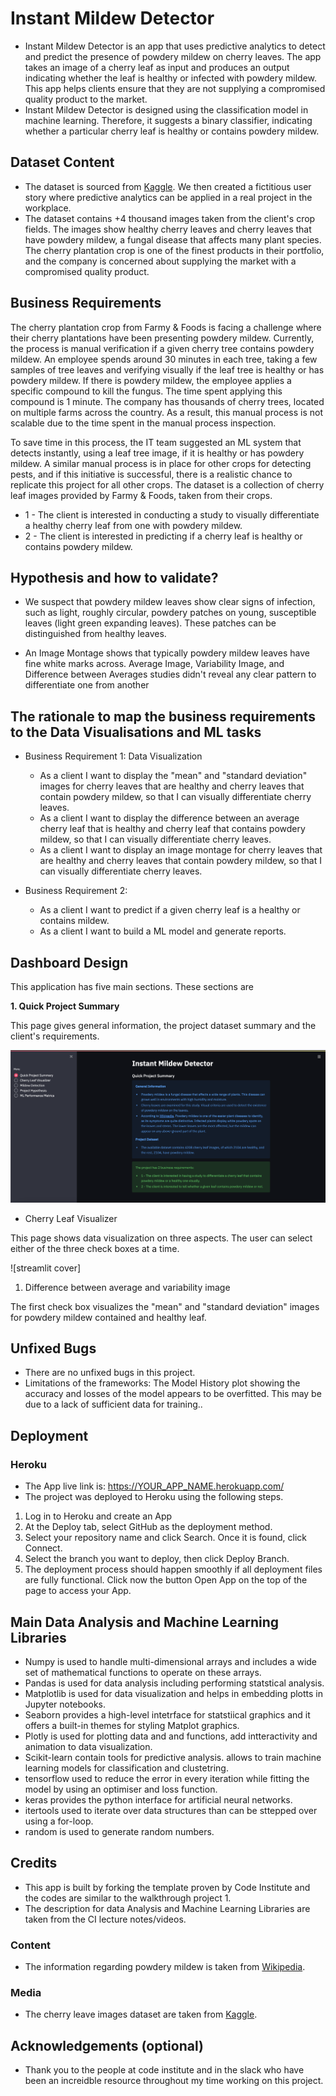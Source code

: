 # Instant Mildew Detector

* Instant Mildew Detector is an app that uses predictive analytics to detect and predict the presence of powdery mildew on cherry leaves. The app takes an image of a cherry leaf as input and produces an output indicating whether the leaf is healthy or infected with powdery mildew. This app helps clients ensure that they are not supplying a compromised quality product to the market. 
* Instant Mildew Detector is designed using the classification model in machine learning. Therefore, it suggests a binary classifier, indicating whether a particular cherry leaf is healthy or contains powdery mildew.

## Dataset Content
* The dataset is sourced from [Kaggle](https://www.kaggle.com/codeinstitute/cherry-leaves). We then created a fictitious user story where predictive analytics can be applied in a real project in the workplace.
* The dataset contains +4 thousand images taken from the client's crop fields. The images show healthy cherry leaves and cherry leaves that have powdery mildew, a fungal disease that affects many plant species. The cherry plantation crop is one of the finest products in their portfolio, and the company is concerned about supplying the market with a compromised quality product.



## Business Requirements
The cherry plantation crop from Farmy & Foods is facing a challenge where their cherry plantations have been presenting powdery mildew. Currently, the process is manual verification if a given cherry tree contains powdery mildew. An employee spends around 30 minutes in each tree, taking a few samples of tree leaves and verifying visually if the leaf tree is healthy or has powdery mildew. If there is powdery mildew, the employee applies a specific compound to kill the fungus. The time spent applying this compound is 1 minute.  The company has thousands of cherry trees, located on multiple farms across the country. As a result, this manual process is not scalable due to the time spent in the manual process inspection.

To save time in this process, the IT team suggested an ML system that detects instantly, using a leaf tree image, if it is healthy or has powdery mildew. A similar manual process is in place for other crops for detecting pests, and if this initiative is successful, there is a realistic chance to replicate this project for all other crops. The dataset is a collection of cherry leaf images provided by Farmy & Foods, taken from their crops.


* 1 - The client is interested in conducting a study to visually differentiate a healthy cherry leaf from one with powdery mildew.
* 2 - The client is interested in predicting if a cherry leaf is healthy or contains powdery mildew.


## Hypothesis and how to validate?
* We suspect that powdery mildew leaves show clear signs of infection, such as light, roughly circular, powdery patches on young, susceptible leaves (light green expanding leaves). These patches can be distinguished from healthy leaves.

* An Image Montage shows that typically powdery mildew leaves have fine white marks across. Average Image, Variability Image, and Difference between Averages studies didn't reveal any clear pattern to differentiate one from another


## The rationale to map the business requirements to the Data Visualisations and ML tasks

* Business Requirement 1: Data Visualization

    * As a client I want to display the "mean" and "standard deviation" images for cherry leaves that are healthy and cherry leaves that contain powdery mildew, so that I can visually differentiate cherry leaves. 
    * As a client I want to display the difference between an average cherry leaf that is healthy and cherry leaf that contains powdery mildew, so that I can visually differentiate cherry leaves.
    * As a client I want to display an image montage for cherry leaves that are healthy and cherry leaves that contain powdery mildew, so that I can visually differentiate cherry leaves.  

* Business Requirement 2:

    * As a client I want to predict if a given cherry leaf is a healthy or contains mildew.
    * As a client I want to build a ML model and generate reports.



## Dashboard Design
This application has five main sections. These sections are
 

**1. Quick Project Summary**

This page gives general information, the project dataset summary and the client's requirements.

![streamlit cover](documentation/project_summary.png)

* Cherry Leaf Visualizer 

This page shows data visualization on three aspects.  The user can select either of the three check boxes at a time.

![streamlit cover]

1. Difference between average and variability image

The first check box visualizes the "mean" and "standard deviation" images for powdery mildew contained and healthy leaf. 

## Unfixed Bugs
* There are no unfixed bugs in this project.
* Limitations of the frameworks: The Model History plot showing the accuracy and losses of the model appears to be overfitted. This may be due to a lack of sufficient data for training..

## Deployment
### Heroku

* The App live link is: https://YOUR_APP_NAME.herokuapp.com/ 
* The project was deployed to Heroku using the following steps.

1. Log in to Heroku and create an App
2. At the Deploy tab, select GitHub as the deployment method.
3. Select your repository name and click Search. Once it is found, click Connect.
4. Select the branch you want to deploy, then click Deploy Branch.
5. The deployment process should happen smoothly if all deployment files are fully functional. Click now the button Open App on the top of the page to access your App.


## Main Data Analysis and Machine Learning Libraries
* Numpy is used to handle multi-dimensional arrays and includes a wide set of mathematical functions to operate on these arrays. 
* Pandas is used for data analysis including performing statstical analysis. 
* Matplotlib is used for data visualization and helps in embedding plotts in Jupyter notebooks. 
* Seaborn provides a high-level intetrface for statstiical graphics and it offers a built-in themes for styling Matplot graphics. 
* Plotly is used for plotting data and and functions, add intteractivity and animation to data visualization. 
* Scikit-learn contain tools for predictive analysis. allows to train machine learning models for classification and clustetring. 
* tensorflow used to reduce the error in every iteration while fitting the model by using an optimiser and loss function.
* keras provides the python interface for artificial neural networks. 
* itertools used to iterate over data structures than can be sttepped over using a for-loop. 
* random is used to generate random numbers. 


## Credits 

* This app is built by forking the template proven by Code Institute and the codes are 
similar to the walkthrough project 1. 
* The description for data Analysis and Machine Learning Libraries are taken from the CI lecture notes/videos. 


### Content 

- The information regarding powdery mildew is taken from [Wikipedia](https://en.wikipedia.org/wiki/Powdery_mildew).

### Media

- The cherry leave images dataset are taken from [Kaggle](https://www.kaggle.com/codeinstitute/cherry-leaves).


## Acknowledgements (optional)
* Thank you to the people at code institute and in the slack who have been an increidble resource throughout my time working on this project.
